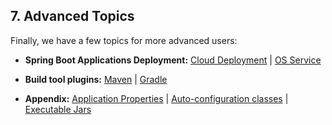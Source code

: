 ## 7. Advanced Topics

Finally, we have a few topics for more advanced users:

-  **Spring Boot Applications Deployment:**  [Cloud Deployment](cloud-deployment.html) | [OS Service](deployment-install.html#deployment-service)

-  **Build tool plugins:**  [Maven](build-tool-plugins-maven-plugin.html) | [Gradle](build-tool-plugins-gradle-plugin.html)

-  **Appendix:**  [Application Properties](common-application-properties.html) | [Auto-configuration classes](auto-configuration-classes.html) | [Executable Jars](executable-jar.html)

